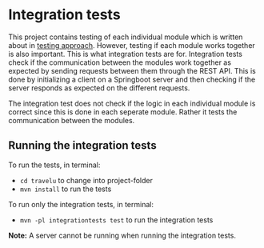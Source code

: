 # Integration tests

This project contains testing of each individual module which is written about in [testing approach](/docs/quality-assurance/testingapproach.md). However, testing if each module works together is also important. This is what integration tests are for. Integration tests check if the communication between the modules work together as expected by sending requests between them through the REST API. This is done by initializing a client on a Springboot server and then checking if the server responds as expected on the different requests.

The integration test does not check if the logic in each individual module is correct since this is done in each seperate module. Rather it tests the communication between the modules.

## Running the integration tests

To run the tests, in terminal:

- `cd travelu` to change into project-folder
- `mvn install` to run the tests

To run only the integration tests, in terminal:
- `mvn -pl integrationtests test` to run the integration tests

**Note:** A server cannot be running when running the integration tests.
